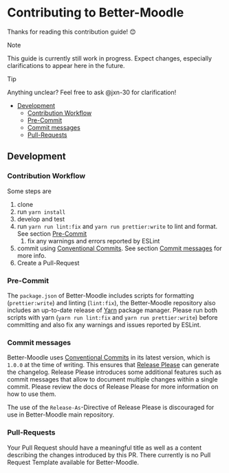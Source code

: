 # Contributing to Better-Moodle

Thanks for reading this contribution guide! 😊

> [!NOTE]
> This guide is currently still work in progress. Expect changes, especially clarifications to appear here in the future.

> [!TIP]
> Anything unclear? Feel free to ask @jxn-30 for clarification!

-   [Development](#development)
    -   [Contribution Workflow](#contribution-workflow)
    -   [Pre-Commit](#pre-commit)
    -   [Commit messages](#commit-messages)
    -   [Pull-Requests](#pull-requests)

## Development

### Contribution Workflow

Some steps are

1. clone
2. run `yarn install`
3. develop and test
4. run `yarn run lint:fix` and `yarn run prettier:write` to lint and format. See section [Pre-Commit](#pre-commit)
    1. fix any warnings and errors reported by ESLint
5. commit using [Conventional Commits][cc]. See section [Commit messages](#commit-messages) for more info.
6. Create a Pull-Request

### Pre-Commit

The `package.json` of Better-Moodle includes scripts for formatting (`prettier:write`) and linting (`lint:fix`), the Better-Moodle repository also includes an up-to-date release of [Yarn](https://yarnpkg.com/) package manager.
Please run both scripts with yarn (`yarn run lint:fix` and `yarn run prettier:write`) before committing and also fix any warnings and issues reported by ESLint.

### Commit messages

Better-Moodle uses [Conventional Commits][cc] in its latest version, which is `1.0.0` at the time of writing.
This ensures that [Release Please](https://github.com/googleapis/release-please/) can generate the changelog.
Release Please introduces some additional features such as commit messages that allow to document multiple changes within a single commit.
Please review the docs of Release Please for more information on how to use them.

The use of the `Release-As`-Directive of Release Please is discouraged for use in Better-Moodle main repository.

### Pull-Requests

Your Pull Request should have a meaningful title as well as a content describing the changes introduced by this PR.
There currently is no Pull Request Template available for Better-Moodle.

[cc]: https://www.conventionalcommits.org/
